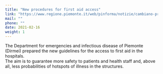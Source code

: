 ```yaml
---
title: "New procedures for first aid access"
link: "https://www.regione.piemonte.it/web/pinforma/notizie/cambiano-procedure-per-laccesso-al-pronto-soccorso"
mail: ""
phone: ""
date: 2021-02-16
weight: 1
---
```


The Department for emergencies and infectious disease of Piemonte (Dirmei) prepared the new guidelines for the access to first aid in the hospitals.  
The aim is to guarantee more safety to patients and health staff and, above all, less probabilities of hotspots of illness in the structures.
